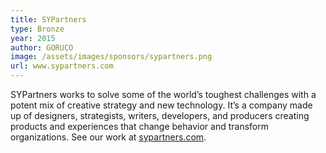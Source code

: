 ```yaml
---
title: SYPartners
type: Bronze
year: 2015
author: GORUCO
image: /assets/images/sponsors/sypartners.png
url: www.sypartners.com
---
```


SYPartners works to solve some of the world’s toughest challenges with a potent mix of creative strategy and new technology. It’s a company made up of designers, strategists, writers, developers, and producers creating products and experiences that change behavior and transform organizations. See our work at [sypartners.com](http://sypartners.com).

